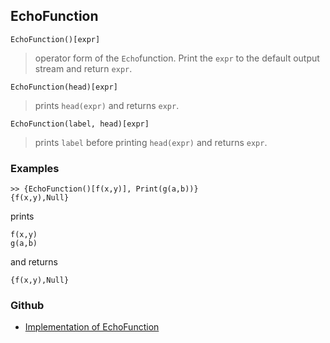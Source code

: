 ## EchoFunction

```
EchoFunction()[expr]
```

> operator form of the `Echo`function. Print the `expr` to the default output stream and return `expr`.

```
EchoFunction(head)[expr]
```

> prints `head(expr)` and returns `expr`.
 
```
EchoFunction(label, head)[expr]
```

> prints `label` before printing `head(expr)` and returns `expr`.


### Examples

``` 
>> {EchoFunction()[f(x,y)], Print(g(a,b))}
{f(x,y),Null}
```

prints 

```
f(x,y)
g(a,b)
```

and returns

```
{f(x,y),Null}
```

### Github

* [Implementation of EchoFunction](https://github.com/axkr/symja_android_library/blob/master/symja_android_library/matheclipse-core/src/main/java/org/matheclipse/core/builtin/IOFunctions.java#L243) 
